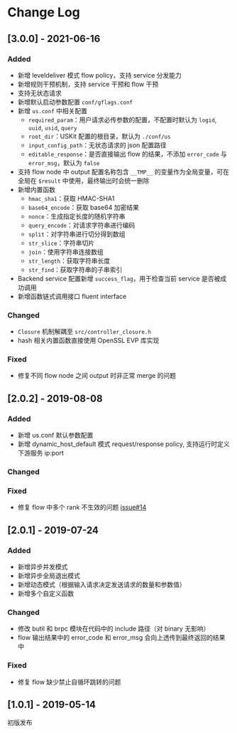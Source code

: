 # Change Log

## [3.0.0] - 2021-06-16
### Added
* 新增 leveldeliver 模式 flow policy，支持 service 分发能力
* 新增规则干预机制，支持 service 干预和 flow 干预
* 支持无状态请求
* 新增默认启动参数配置 `conf/gflags.conf`
* 新增 `us.conf` 中相关配置
    * `required_param`：用户请求必传参数的配置，不配置时默认为 `logid`, `uuid`, `usid`, `query`
    * `root_dir`：USKit 配置的根目录，默认为 `./conf/us`
    * `input_config_path`：无状态请求的 json 配置路径
    * `editable_response`：是否直接输出 flow 的结果，不添加 `error_code` 与 `error_msg`，默认为 `false`
* 支持 flow node 中 output 配置名称包含 `__TMP__` 的变量作为全局变量，可在全局在 `$result` 中使用，最终输出时会统一删除
* 新增内置函数
    * `hmac_sha1`：获取 HMAC-SHA1
    * `base64_encode`：获取 base64 加密结果
    * `nonce`：生成指定长度的随机字符串
    * `query_encode`：对请求字符串进行编码
    * `split`：对字符串进行切分得到数组
    * `str_slice`：字符串切片
    * `join`：使用字符串连接数组
    * `str_length`：获取字符串长度
    * `str_find`：获取字符串的子串索引
* Backend service 配置新增 `success_flag`，用于检查当前 service 是否被成功调用
* 新增函数链式调用接口 fluent interface
### Changed
* `Closure` 机制解耦至 `src/controller_closure.h`
* hash 相关内置函数直接使用 OpenSSL EVP 库实现
### Fixed
* 修复不同 flow node 之间 output 时非正常 merge 的问题

## [2.0.2] - 2019-08-08
### Added
* 新增 us.conf 默认参数配置
* 新增 dynamic_host_default 模式 request/response policy, 支持运行时定义下游服务 ip:port
### Changed
### Fixed
* 修复 flow 中多个 rank 不生效的问题 [issue#14](https://github.com/baidu/unit-uskit/issues/14)

## [2.0.1] - 2019-07-24
### Added
* 新增异步并发模式
* 新增异步全局退出模式
* 新增动态模式（根据输入请求决定发送请求的数量和参数值）
* 新增多个自定义函数
### Changed
* 修改 butil 和 brpc 模块在代码中的 include 路径（对 binary 无影响）
* flow 输出结果中的 error_code 和 error_msg 会向上透传到最终返回的结果中
### Fixed
* 修复 flow 缺少禁止自循环跳转的问题

## [1.0.1] - 2019-05-14
初版发布
